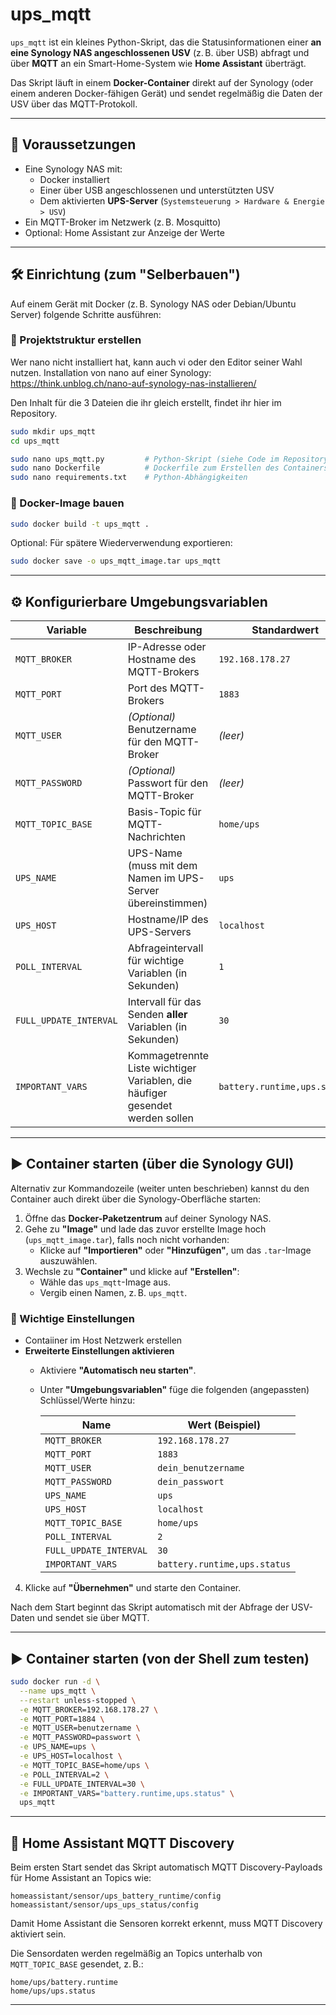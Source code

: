 # ups_mqtt

`ups_mqtt` ist ein kleines Python-Skript, das die Statusinformationen einer **an eine Synology NAS angeschlossenen USV** (z. B. über USB) abfragt und über **MQTT** an ein Smart-Home-System wie **Home Assistant** überträgt.

Das Skript läuft in einem **Docker-Container** direkt auf der Synology (oder einem anderen Docker-fähigen Gerät) und sendet regelmäßig die Daten der USV über das MQTT-Protokoll.

---

## 🧩 Voraussetzungen

- Eine Synology NAS mit:
  - Docker installiert
  - Einer über USB angeschlossenen und unterstützten USV
  - Dem aktivierten **UPS-Server** (`Systemsteuerung > Hardware & Energie > USV`)
- Ein MQTT-Broker im Netzwerk (z. B. Mosquitto)
- Optional: Home Assistant zur Anzeige der Werte

---

## 🛠️ Einrichtung (zum "Selberbauen")

Auf einem Gerät mit Docker (z. B. Synology NAS oder Debian/Ubuntu Server) folgende Schritte ausführen:

### 📁 Projektstruktur erstellen
Wer nano nicht installiert hat, kann auch vi oder den Editor seiner Wahl nutzen.
Installation von nano auf einer Synology: https://think.unblog.ch/nano-auf-synology-nas-installieren/

Den Inhalt für die 3 Dateien die ihr gleich erstellt, findet ihr hier im Repository.

```bash
sudo mkdir ups_mqtt
cd ups_mqtt

sudo nano ups_mqtt.py         # Python-Skript (siehe Code im Repository)
sudo nano Dockerfile          # Dockerfile zum Erstellen des Containers
sudo nano requirements.txt    # Python-Abhängigkeiten
```

### 🐳 Docker-Image bauen

```bash
sudo docker build -t ups_mqtt .
```

Optional: Für spätere Wiederverwendung exportieren:

```bash
sudo docker save -o ups_mqtt_image.tar ups_mqtt
```

---

## ⚙️ Konfigurierbare Umgebungsvariablen

| Variable              | Beschreibung                                                                 | Standardwert              |
|-----------------------|------------------------------------------------------------------------------|---------------------------|
| `MQTT_BROKER`         | IP-Adresse oder Hostname des MQTT-Brokers                                    | `192.168.178.27`          |
| `MQTT_PORT`           | Port des MQTT-Brokers                                                        | `1883`                    |
| `MQTT_USER`           | *(Optional)* Benutzername für den MQTT-Broker                                | *(leer)*                  |
| `MQTT_PASSWORD`       | *(Optional)* Passwort für den MQTT-Broker                                    | *(leer)*                  |
| `MQTT_TOPIC_BASE`     | Basis-Topic für MQTT-Nachrichten                                             | `home/ups`                |
| `UPS_NAME`            | UPS-Name (muss mit dem Namen im UPS-Server übereinstimmen)                   | `ups`                     |
| `UPS_HOST`            | Hostname/IP des UPS-Servers                                                  | `localhost`               |
| `POLL_INTERVAL`       | Abfrageintervall für wichtige Variablen (in Sekunden)                        | `1`                       |
| `FULL_UPDATE_INTERVAL`| Intervall für das Senden **aller** Variablen (in Sekunden)                   | `30`                      |
| `IMPORTANT_VARS`      | Kommagetrennte Liste wichtiger Variablen, die häufiger gesendet werden sollen| `battery.runtime,ups.status` |

---

## ▶️ Container starten (über die Synology GUI)

Alternativ zur Kommandozeile (weiter unten beschrieben) kannst du den Container auch direkt über die Synology-Oberfläche starten:

1. Öffne das **Docker-Paketzentrum** auf deiner Synology NAS.
2. Gehe zu **"Image"** und lade das zuvor erstellte Image hoch (`ups_mqtt_image.tar`), falls noch nicht vorhanden:
   - Klicke auf **"Importieren"** oder **"Hinzufügen"**, um das `.tar`-Image auszuwählen.
3. Wechsle zu **"Container"** und klicke auf **"Erstellen"**:
   - Wähle das `ups_mqtt`-Image aus.
   - Vergib einen Namen, z. B. `ups_mqtt`.

### 🔧 Wichtige Einstellungen

- Contaiiner im Host Netzwerk erstellen
- **Erweiterte Einstellungen aktivieren**
  - Aktiviere **"Automatisch neu starten"**.
  - Unter **"Umgebungsvariablen"** füge die folgenden (angepassten) Schlüssel/Werte hinzu:

    | Name                 | Wert (Beispiel)              |
    |----------------------|------------------------------|
    | `MQTT_BROKER`        | `192.168.178.27`             |
    | `MQTT_PORT`          | `1883`                       |
    | `MQTT_USER`          | `dein_benutzername`          |
    | `MQTT_PASSWORD`      | `dein_passwort`              |
    | `UPS_NAME`           | `ups`                        |
    | `UPS_HOST`           | `localhost`                  |
    | `MQTT_TOPIC_BASE`    | `home/ups`                   |
    | `POLL_INTERVAL`      | `2`                          |
    | `FULL_UPDATE_INTERVAL` | `30`                       |
    | `IMPORTANT_VARS`     | `battery.runtime,ups.status` |

4. Klicke auf **"Übernehmen"** und starte den Container.

Nach dem Start beginnt das Skript automatisch mit der Abfrage der USV-Daten und sendet sie über MQTT.

---



## ▶️ Container starten (von der Shell zum testen)

```bash
sudo docker run -d \
  --name ups_mqtt \
  --restart unless-stopped \
  -e MQTT_BROKER=192.168.178.27 \
  -e MQTT_PORT=1884 \
  -e MQTT_USER=benutzername \
  -e MQTT_PASSWORD=passwort \
  -e UPS_NAME=ups \
  -e UPS_HOST=localhost \
  -e MQTT_TOPIC_BASE=home/ups \
  -e POLL_INTERVAL=2 \
  -e FULL_UPDATE_INTERVAL=30 \
  -e IMPORTANT_VARS="battery.runtime,ups.status" \
  ups_mqtt
```

---

## 🏡 Home Assistant MQTT Discovery

Beim ersten Start sendet das Skript automatisch MQTT Discovery-Payloads für Home Assistant an Topics wie:

```
homeassistant/sensor/ups_battery_runtime/config
homeassistant/sensor/ups_ups_status/config
```

Damit Home Assistant die Sensoren korrekt erkennt, muss MQTT Discovery aktiviert sein.

Die Sensordaten werden regelmäßig an Topics unterhalb von `MQTT_TOPIC_BASE` gesendet, z. B.:

```
home/ups/battery.runtime
home/ups/ups.status
```

---

